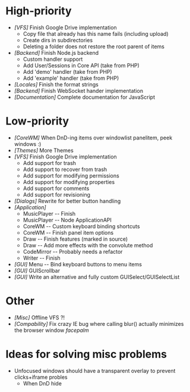 
# High-priority
* _[VFS]_ Finish Google Drive implementation
   - Copy file that already has this name fails (including upload)
   - Create dirs in subdirectories
   - Deleting a folder does not restore the root parent of items
* _[Backend]_ Finish Node.js backend
  - Custom handler support
  - Add User/Sessions in Core API (take from PHP)
  - Add 'demo' handler (take from PHP)
  - Add 'example' handler (take from PHP)
* _[Locales]_ Finish the format strings
* _[Backend]_ Finish WebSocket hander implementation
* _[Documentation]_ Complete documentation for JavaScript

# Low-priority
* _[CoreWM]_ When DnD-ing items over windowlist panelitem, peek windows :)
* _[Themes]_ More Themes
* _[VFS]_ Finish Google Drive implementation
   - Add support for trash
   - Add support to recover from trash
   - Add support for modifying permissions
   - Add support for modifying properties
   - Add support for comments
   - Add support for revisioning
* _[Dialogs]_ Rewrite for better button handling
* _[Application]_
  - MusicPlayer -- Finish
  - MusicPlayer -- Node ApplicationAPI
  - CoreWM -- Custom keyboard binding shortcuts
  - CoreWM -- Finish panel item options
  - Draw -- Finish features (marked in source)
  - Draw -- Add more effects with the convolute method
  - CodeMirror -- Probably needs a refactor
  - Writer -- Finish
* _[GUI]_ Menu -- Bind keyboard buttons to menu items
* _[GUI]_ GUIScrollbar
* _[GUI]_ Write an alternative and fully custom GUISelect/GUISelectList

# Other
* _[Misc]_ Offline VFS ?!
* _[Compability]_ Fix crazy IE bug where calling blur() actually minimizes the browser window *facepalm*

# Ideas for solving misc problems
* Unfocused windows should have a transparent overlay to prevent clicks+iframe probles
  * When DnD hide
